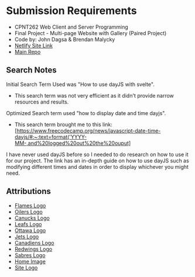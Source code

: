 # Submission Requirements

- CPNT262 Web Client and Server Programming
- Final Project - Multi-page Website with Gallery (Paired Project)
- Code by: John Dagsa & Brendan Malycky
- [Netlify Site Link](https://elegant-snickerdoodle-20c4ac.netlify.app/)
- [Main Repo](https://github.com/jdvgsa/cpnt262-final-group-project)

## Search Notes

Initial Search Term Used was "How to use dayJS with svelte".

- This search term was not very efficient as it didn't provide narrow resources and results.

Optimized Search term used "how to display date and time dayjs".

- This search term brought me to this link: [https://www.freecodecamp.org/news/javascript-date-time-dayjs/#:~:text=format('YYYY-MM-,and%20logged%20out%20the%20ouput]

I have never used dayJS before so I needed to do research on how to use it for our project. The link has an in-depth guide on how to use dayJS such as modifying different times and dates in order to display whichever you might need.



## Attributions
- [Flames Logo](https://en.wikipedia.org/w/index.php?curid=65541834)
- [Oilers Logo](https://en.wikipedia.org/w/index.php?curid=20956425)
- [Canucks Logo](https://en.wikipedia.org/w/index.php?curid=61964669)
- [Leafs Logo](https://en.wikipedia.org/w/index.php?curid=52054942)
- [Ottawa Logo](https://en.wikipedia.org/w/index.php?curid=65364416)
- [Jets Logo](https://en.wikipedia.org/w/index.php?curid=33043294)
- [Canadiens Logo](https://commons.wikimedia.org/w/index.php?curid=43224014)
- [Redwings Logo](https://en.wikipedia.org/w/index.php?curid=17648394)
- [Sabres Logo](https://en.wikipedia.org/w/index.php?curid=29601775)
- [Home Image](https://en.wikipedia.org/wiki/Hockey#/media/File:Pittsburgh_Penguins,_Washington_Capitals,_Bryan_Rust_(33744033514).jpg)
- [Site Logo](https://en.wikipedia.org/wiki/National_Hockey_League#/media/File:05_NHL_Shield.svg)